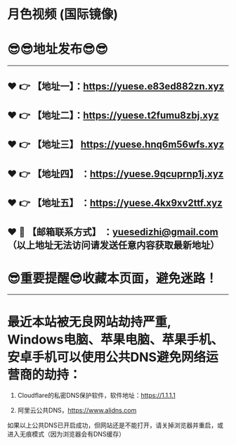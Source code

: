 
# 月色视频 (国际镜像)
:sunglasses::sunglasses:地址发布:sunglasses::sunglasses:
==
------
:heart: :point_right: 【地址一】：https://yuese.e83ed882zn.xyz
------
:heart: :point_right: 【地址二】：https://yuese.t2fumu8zbj.xyz
------
:heart: :point_right: 【地址三】 https://yuese.hnq6m56wfs.xyz
-----
:heart: :point_right: 【地址四】 ：https://yuese.9qcuprnp1j.xyz
------
:heart: :point_right: 【地址五】 ：https://yuese.4kx9xv2ttf.xyz
------------
:heart: :e-mail: 【邮箱联系方式】 ：yuesedizhi@gmail.com （以上地址无法访问请发送任意内容获取最新地址）
------
:sunglasses:重要提醒:sunglasses:收藏本页面，避免迷路！
==
------
最近本站被无良网站劫持严重, Windows电脑、苹果电脑、苹果手机、安卓手机可以使用公共DNS避免网络运营商的劫持：
==

1. Cloudflare的私密DNS保护软件，软件地址：https://1.1.1.1

2. 阿里云公共DNS，https://www.alidns.com

如果以上公共DNS已开启成功，但网站还是不能打开，请关掉浏览器并重启，或进入无痕模式（因为浏览器会有DNS缓存）
